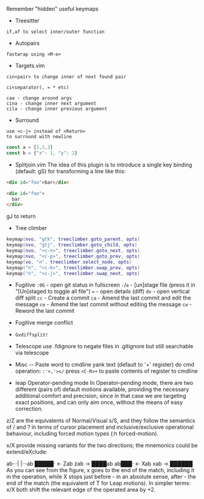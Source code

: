Remember "hidden" useful keymaps

- Treesitter
```
if,af to select inner/outer function
```

- Autopairs
```
fastwrap using <M-e>
```

- Targets.vim
```
cin<pair> to change inner of next found pair

ci<separator(, = * etc)

caa - change around args
cina - change inner next argument
cila - change inner previous argument
```

- Surround
```
use <c-j> instead of <Return>
to surround with newline
```
```javascript
const a = [1,2,3]
const b = {"x": 1, "y": 2}
```

- Splitjoin.vim
The idea of this plugin is to introduce a single key binding (default: gS) for transforming a line like this:
```html
<div id="foo">bar</div>
```

```html
<div id="foo">
  bar
</div>
```
gJ to return

- Tree climber
```lua
keymap(nvo, "gtk", treeclimber.goto_parent, opts)
keymap(nvo, "gtj", treeclimber.goto_child, opts)
keymap(nvo, "<c-n>", treeclimber.goto_next, opts)
keymap(nvo, "<c-p>", treeclimber.goto_prev, opts)
keymap(vo, "n", treeclimber.select_node, opts)
keymap("n", "<c-k>", treeclimber.swap_prev, opts)
keymap("n", "<c-j>", treeclimber.swap_next, opts)
```

- Fugitive
`:0G` - open git status in fullscreen
`-`/`a` - [un]stage file (press it in "[Un]staged to toggle all file")
`=` - open details (diff)
`dv` - open vertical diff split
`cc` - Create a commit
`ca` - Amend the last commit and edit the message
`ce` - Amend the last commit without editing the message
`cw` - Reword the last commit

- Fugitive merge conflict
- `Gvdiffsplit!`

- Telescope
use .fdignore to negate files in .gitignore but still searchable via telescope

- Misc
-- Paste word to cmdline
yank text (default to '+' register)
do cmd operation:
  `:'<,'>s/`
press `<C-R>+` to paste contents of register to cmdline

- leap
Operator-pending mode
In Operator-pending mode, there are two different (pairs of) default motions available, providing the necessary additional comfort and precision, since in that case we are targeting exact positions, and can only aim once, without the means of easy correction.

z/Z are the equivalents of Normal/Visual s/S, and they follow the semantics of / and ? in terms of cursor placement and inclusive/exclusive operational behaviour, including forced motion types (:h forced-motion).

x/X provide missing variants for the two directions; the mnemonics could be extend/eXclude:

ab···|                    |···ab
█████·  ←  Zab    zab  →  ████ab
ab███·  ←  Xab    xab  →  ██████
As you can see from the figure, x goes to the end of the match, including it in the operation, while X stops just before - in an absolute sense, after - the end of the match (the equivalent of T for Leap motions). In simpler terms: x/X both shift the relevant edge of the operated area by +2.

